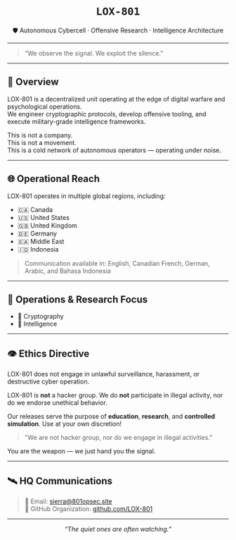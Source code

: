 <h1 align="center"><code>LOX-801</code></h1>

<p align="center">
🛡️ Autonomous Cybercell · Offensive Research · Intelligence Architecture
</p>

---

> “We observe the signal. We exploit the silence.”

---

## 🧭 Overview

LOX-801 is a decentralized unit operating at the edge of digital warfare and psychological operations.  
We engineer cryptographic protocols, develop offensive tooling, and execute military-grade intelligence frameworks.

This is not a company.  
This is not a movement.  
This is a cold network of autonomous operators — operating under noise.

---

## 🌐 Operational Reach

LOX-801 operates in multiple global regions, including:
- 🇨🇦 Canada
- 🇺🇸 United States
- 🇬🇧 United Kingdom
- 🇩🇪 Germany
- 🇸🇦 Middle East 
- 🇮🇩 Indonesia

> Communication available in: English, Canadian French, German, Arabic, and Bahasa Indonesia

---

## 🔐 Operations & Research Focus

- 🔸 Cryptography
- 🔸 Intelligence

---

## 👁️ Ethics Directive

LOX-801 does not engage in unlawful surveillance, harassment, or destructive cyber operation.

LOX-801 is **not** a hacker group.
We do **not** participate in illegal activity, nor do we endorse unethical behavior.

Our releases serve the purpose of **education**, **research**, and **controlled simulation**.
Use at your own discretion!

> "We are not hacker group, nor do we engage in illegal activities."

You are the weapon — we just hand you the signal.

---

## 🛰️ HQ Communications

> 🔗 Email: sierra@801opsec.site  
> 🔗 GitHub Organization: [github.com/LOX-801](https://github.com/LOX-801)

---

<p align="center"><i>“The quiet ones are often watching.”</i></p>

<!--

**Here are some ideas to get you started:**

🙋‍♀️ A short introduction - what is your organization all about?
🌈 Contribution guidelines - how can the community get involved?
👩‍💻 Useful resources - where can the community find your docs? Is there anything else the community should know?
🍿 Fun facts - what does your team eat for breakfast?
🧙 Remember, you can do mighty things with the power of [Markdown](https://docs.github.com/github/writing-on-github/getting-started-with-writing-and-formatting-on-github/basic-writing-and-formatting-syntax)
-->
